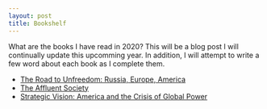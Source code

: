 ```yaml
---
layout: post
title: Bookshelf
---
```


What are the books I have read in 2020? This will be a blog post I will continually update this upcomming year. In addition, I will attempt to write a few word about each book as I complete them.

  - [The Road to Unfreedom: Russia, Europe, America](https://www.amazon.com/Road-Unfreedom-Russia-Europe-America/dp/0525574476/ref=sr_1_2?crid=WTO4P820Y8H&keywords=the+road+to+unfreedom&qid=1577595362&sprefix=the+road+to+un%2Caps%2C175&sr=8-2)
  - [The Affluent Society](https://www.amazon.com/Affluent-Society-John-Kenneth-Galbraith/dp/0395925002/ref=sr_1_1?crid=1QRAKOOONIIFJ&keywords=the+affluent+society&qid=1577590750&sprefix=the+affluent%2Caps%2C167&sr=8-1)
  - [Strategic Vision: America and the Crisis of Global Power ](https://www.amazon.com/Strategic-Vision-America-Crisis-Global/dp/0465061818/ref=sr_1_4?crid=1PSJ6LEM6DNK8&keywords=zbigniew+brzezinski&qid=1577595406&sprefix=zbiegnew+br%2Caps%2C173&sr=8-4)
